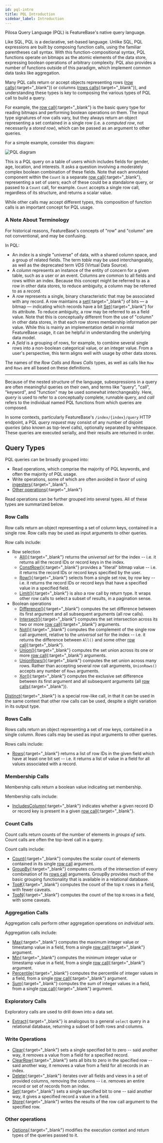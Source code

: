```yaml
---
id: pql-intro
title: PQL Introduction
sidebar_label: Introduction
---
```


Pilosa Query Language (PQL) is FeatureBase's native query language.

Like SQL, PQL is a declarative, set-based language. Unlike SQL, PQL expressions are built by composing function calls, using the familiar parentheses call syntax. With this function-compositional syntax, PQL functions operate on bitmaps as the atomic elements of the data store, expressing boolean operations of arbitrary complexity. PQL also provides a number of functions outside of this paradigm, which implement common data tasks like aggregation.

Many PQL calls return or accept objects representing rows ([row calls](#row-calls){:target="_blank"}) or columns ([rows calls](#rows-calls){:target="_blank"}), and understanding these types is key to composing the various types of PQL call to build a query.

For example, the [row call](#row-calls){:target="_blank"} is the basic query type for reading bitmaps and performing boolean operations on them. The input type signatures of row calls vary, but they always return an object representing a set contained in a single row (i.e. a *computed row*, not necessarily a *stored row*), which can be passed as an argument to other queries.

For a simple example, consider this diagram:

![PQL diagram](/img/pql-diagram.png)

This is a PQL query on a table of users which includes fields for gender, age, location, and interests. It asks a question involving a moderately complex boolean combination of these fields. Note that each annotated component within the `Count` is a separate [row call](#row-calls){:target="_blank"}, representing a set of users; each of these could be a standalone query, or passed to a `Count` call, for example. `Count` accepts a single row call, regardless of its structure, and returns a scalar value.

While other calls may accept different types, this composition of function calls is an important concept for PQL usage.

###  A Note About Terminology

For historical reasons, FeatureBase's concepts of "row" and "column" are not conventional, and may be confusing.

In PQL:

- An *index* is a single "universe" of data, with a shared column space, and a group of related fields. The term *table* may be used interchangeably, as well as the deprecated term *VDS* (Virtual Data Source).
- A *column* represents an instance of the entity of concern for a given table, such as a user or an event. Columns are common to all fields and rows within an index. Because this concept might be referred to as a row in other data stores, to reduce ambiguity, a column may be referred to as a *record*.
- A *row* represents a single, binary characteristic that may be associated with any record. A row maintains a [set](https://en.wikipedia.org/wiki/Set_(mathematics)){:target="_blank"} of bits — a bitmap — indicating which records have a bit [Set](/data-querying/pql/write/set){:target="_blank"} for its attribute. To reduce ambiguity, a row may be referred to as a field value. Note that this is conceptually different from the use of "column" in other data stores, in that each row stores membership information per value. While this is mainly an implementation detail in normal FeatureBase usage, it can be helpful in understanding the underlying data model.
- A *field* is a grouping of rows, for example, to combine several single rows into a non-boolean categorical value, or an integer value. From a user's perspective, this term aligns well with usage by other data stores.

The names of the *Row Calls* and *Rows Calls* types, as well as calls like `Row` and `Rows` are all based on these definitions.


----

Because of the nested structure of the language, subexpressions in a query are often meaningful queries on their own, and terms like "query", "call", "keyword", and "function" may be used somewhat interchangeably. Here, *query* is used to refer to a conceptually complete, runnable query, and *call* refers to the individual named PQL functions from which queries are composed.

In some contexts, particularly FeatureBase's `/index/{index}/query` HTTP endpoint, a PQL *query request* may consist of any number of disjoint *queries* (also known as top-level calls), optionally separated by whitespace. These queries are executed serially, and their results are returned in order.


## Query Types

PQL queries can be broadly grouped into:

- Read operations, which comprise the majority of PQL keywords, and often the majority of PQL usage.
- Write operations, some of which are often avoided in favor of using [ingesters](/data-ingestion/enterprise/ingesters){:target="_blank"}.
- [Other operations](/data-querying/pql/introduction#other-operations){:target="_blank"}

Read operations can be further grouped into several types. All of these types are summarized below.


### Row Calls

Row calls return an object representing a set of column keys, contained in a single row. Row calls may be used as input arguments to other queries. 

Row calls include:
- Row selection
  - [All()](/data-querying/pql/read/all){:target="_blank"} returns the *universal set* for the index -- i.e. it returns all the record IDs or record keys in the index.
  - [ConstRow()](/data-querying/pql/read/constrow){:target="_blank"} provides a "literal" bitmap value -- i.e. it returns the record IDs or record keys specified by the user.
  - [Row()](/data-querying/pql/read/row){:target="_blank"} selects from a single set row, by row key -- i.e. it returns the record IDs or record keys that have a specified value in a specified field.
  - [Limit()](/data-querying/pql/read/limit){:target="_blank"} is also a row call by return type. It wraps other row calls to select a subset of results, in a pagination sense.
- Boolean operations
  - [Difference()](/data-querying/pql/read/difference){:target="_blank"} computes the set difference between its first argument and all subsequent arguments (all row calls).
  - [Intersect()](/data-querying/pql/read/intersect){:target="_blank"} computes the set intersection across its two or more [row call](#row-calls){:target="_blank"} arguments.
  - [Not()](/data-querying/pql/read/not){:target="_blank"} computes the complement of the single row call argument, relative to the *universal set* for the index -- i.e. it returns the difference between `All()` and some other [row call](#row-calls){:target="_blank"}.
  - [Union()](/data-querying/pql/read/union){:target="_blank"} computes the set union across its one or more [row call](#row-calls){:target="_blank"} arguments.
  - [UnionRows()](/data-querying/pql/read/unionrows){:target="_blank"} computes the set union across many rows. Rather than accepting several row call arguments, `UnionRows()` accepts any number of `Rows` arguments.
  - [Xor()](/data-querying/pql/read/xor){:target="_blank"} computes the exclusive set difference between its first argument and all subsequent arguments (all [row calls](#row-calls){:target="_blank"}).
  
[Distinct](/data-querying/pql/read/distinct){:target="_blank"} is a special row-like call, in that it can be used in the same context that other row calls can be used, despite a slight variation in its output type.

### Rows Calls

Rows calls return an object representing a set of row keys, contained in a single column. Rows calls may be used as input arguments to other queries.

Rows calls include:
- [Rows](/data-querying/pql/read/rows){:target="_blank"} returns a list of row IDs in the given field which have at least one bit set -- i.e. it returns a list of value in a field for all values associated with a record.

### Membership Calls

Membership calls return a boolean value indicating set membership.

Membership calls include:
- [IncludesColumn](/data-querying/pql/read/includescolumn){:target="_blank"} indicates whether a given record ID or record key is present in a given [row call](#row-calls){:target="_blank"}.

### Count Calls

Count calls return counts of the number of elements in *groups of sets*. Count calls are often the top-level call in a query.

Count calls include:
- [Count](/data-querying/pql/read/count){:target="_blank"} computes the scalar count of elements contained in its single [row call](#row-calls) argument.
- [GroupBy](/data-querying/pql/read/groupby){:target="_blank"} computes counts of the intersection of every combination of its [rows call](#rows-calls) arguments. GroupBy provides much of the basic grouping functionality that is available in a relational database.
- [TopK](/data-querying/pql/read/topk){:target="_blank"} computes the count of the top `K` rows in a field, with fewer caveats.
- [TopN](/data-querying/pql/read/topn){:target="_blank"} computes the count of the top `N` rows in a field, with some caveats.

### Aggregation Calls
Aggregation calls perform other aggregation operations on *individual sets*.

Aggregation calls include:
- [Max](/data-querying/pql/read/max){:target="_blank"} computes the maximum integer value or timestamp value in a field, from a single [row call](#row-calls){:target="_blank"} argument.
- [Min](/data-querying/pql/read/min){:target="_blank"} computes the minimum integer value or timestamp value in a field, from a single [row call](#row-calls){:target="_blank"} argument.
- [Percentile](/data-querying/pql/read/percentile){:target="_blank"} computes the percentile of integer values in a field, from a single [row call](#row-calls){:target="_blank"} argument.
- [Sum](/data-querying/pql/read/sum){:target="_blank"} computes the sum of integer values in a field, from a single [row call](#row-calls){:target="_blank"} argument.

### Exploratory Calls

Exploratory calls are used to drill down into a data set.

- [Extract](/data-querying/pql/read/extract){:target="_blank"} is analogous to a general `select` query in a relational database, returning a subset of both rows and columns.

### Write Operations
- [Clear](/data-querying/pql/write/clear){:target="_blank"} sets a single specified bit to zero -- said another way, it removes a value from a field for a specified record.
- [ClearRow](/data-querying/pql/write/clearrow){:target="_blank"} sets all bits to zero in the specified row -- said another way, it removes a value from a field for all records in an index.
- [Delete](/data-querying/pql/write/delete){:target="_blank"} iterates over all fields and views in a set of provided columns, removing the columns -- i.e. removes an entire record or set of records from an index.
- [Set](/data-querying/pql/write/set){:target="_blank"} sets a single specified bit to one -- said another way, it gives a specified record a value in a field.
- [Store](/data-querying/pql/write/store){:target="_blank"} writes the results of the row call argument to the specified row.

### Other operations

- [Options](/data-querying/pql/other/options){:target="_blank"} modifies the execution context and return types of the queries passed to it.
